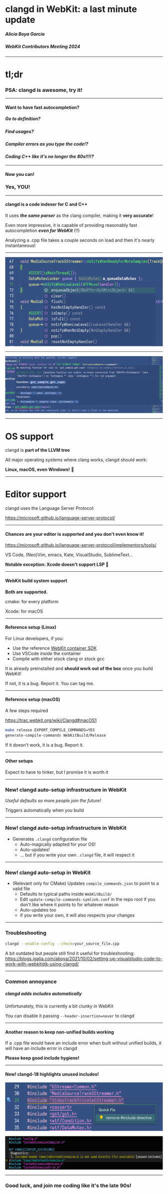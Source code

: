 <!-- .slide: data-cover -->

<h1 id="presentation-title">clangd in WebKit: a last minute update</h1>
<h5 id="presentation-author">Alicia Boya García</h5>
<h5 id="presentation-date">WebKit Contributors Meeting 2024</h5>

---

# tl;dr

### PSA: clangd is awesome, try it!

---

#### Want to have fast autocompletion?

##### Go to definition?

##### Find usages?

##### *Compiler errors as you type the code!?*

#### *Coding C++ like it's no longer the 80s!!!!?*

---

#### Now you can!

### Yes, YOU!

---

#### clangd is a code indexer for C and C++

It uses ___the same parser___ as the clang compiler, making it **very accurate**!

Even more impressive, it is capable of providing reasonably fast autocompletion ***even for WebKit*** (!!)

Analyzing a .cpp file takes a couple seconds on load and then it's nearly instantaneous!

---

![example autocompletion](images/autocomplete.png)

---

![example errors on the fly](images/errors.png)

---

# OS support

clangd is **part of the LLVM tree**

All major operating systems where clang works, clangd should work:

**Linux, macOS, even Windows!** 🤯

---

# Editor support

clangd uses the Language Server Protocol:

https://microsoft.github.io/language-server-protocol/

---

#### Chances are your editor is supported and you don't even know it!

https://microsoft.github.io/language-server-protocol/implementors/tools/

VS Code, (Neo)Vim, emacs, Kate, VisualStudio, SublimeText...

**Notable exception: Xcode doesn't support LSP 🙁**

---

#### WebKit build system support

**Both are supported.**

cmake: for every platform

Xcode: for macOS

---

#### Reference setup (Linux)

For Linux developers, if you:

 * Use the reference [WebKit container SDK](https://github.com/Igalia/webkit-container-sdk)
 * Use VSCode *inside* the container
 * Compile with either stock clang or stock gcc

It is already preinstalled and **should work out of the box** once you build WebKit!

If not, it is a bug. Report it. You can tag me.

---

#### Reference setup (macOS)

A few steps required

https://trac.webkit.org/wiki/Clangd#macOS1

```bash
make release EXPORT_COMPILE_COMMANDS=YES
generate-compile-commands WebKitBuild/Release
```

If it doesn't work, it is a bug. Report it.

---

#### Other setups

Expect to have to tinker, but I promise it is worth it

---

### New! clangd auto-setup infrastructure in WebKit

*Useful defaults so more people join the future!*

Triggers automatically when you build

---

### New! clangd auto-setup infrastructure in WebKit

* Generates `.clangd` configuration file
    * Auto-magically adapted for your OS!
    * Auto-updates!
    * ... but if you write your own `.clangd` file, it will respect it

---

### New! clangd auto-setup in WebKit

* (Relevant only for CMake) Updates `compile_commands.json` to point to a valid file
    * Defaults to typical paths inside `WebKitBuild/`
    * Edit `update-compile-commands-symlink.conf` in the repo root if you don't like where it points to for whatever reason
    * Auto-updates too
    * if you write your own, it will also respects your changes

---

### Troubleshooting

```bash
clangd --enable-config --check=your_source_file.cpp
```

A bit outdated but people still find it useful for troubleshooting: https://blogs.igalia.com/aboya/2021/10/02/setting-up-visualstudio-code-to-work-with-webkitgtk-using-clangd/

---

### Common annoyance

##### clangd adds includes automatically

Unfortunately, this is currently a bit clunky in WebKit

You can disable it passing `--header-insertion=never` to clangd

---

#### Another reason to keep non-unified builds working

If a .cpp file would have an include error when built without unified builds, it will have an include error in clangd

**Please keep good include hygiene!**

---

#### New! clangd-18 highlights unused includes!

![screenshot in VSCode](images/remove-include.png)

![screenshot in NeoVim](images/remove-include-neovim.png)

---

### Good luck, and join me coding like it's the late 90s!
